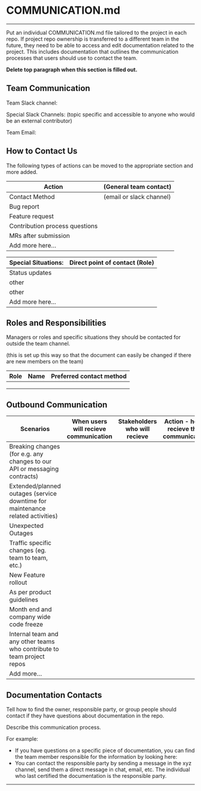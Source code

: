 # COMMUNICATION.md

***
Put an individual COMMUNICATION.md file tailored to the project in each repo. If project repo ownership is transferred to a different team in the future, they need to be able to access and edit documentation related to the project. This includes documentation that outlines the communication processes that users should use to contact the team.

**Delete top paragraph when this section is filled out.**

## Team Communication

Team Slack channel:

Special Slack Channels: (topic specific and accessible to anyone who would be an external contributor)

Team Email:

## How to Contact Us

The following types of actions can be moved to the appropriate section and more added.

| Action                         | (General team contact)   |
|--------------------------------|--------------------------|
| Contact Method                 | (email or slack channel) |
| Bug report                     |                          |
| Feature request                |                          |
| Contribution process questions |                          |
| MRs after submission           |                          |
| Add more here…                 |                          |

| Special Situations: | Direct point of contact (Role) |
|---------------------|--------------------------------|
| Status updates      |                                |
| other               |                                |
| other               |                                |
| Add more here...    |                                |

## Roles and Responsibilities

Managers or roles and specific situations they should be contacted for outside the team channel.

(this is set up this way so that the document can easily be changed if there are new members on the team)

| Role | Name | Preferred contact method |
|------|------|--------------------------|
|      |      |                          |
|      |      |                          |
|      |      |                          |

## Outbound Communication

| Scenarios                                                                         | When users will recieve communication   | Stakeholders who will recieve   | Action - how to recieve these communications  |
|-----------------------------------------------------------------------------------|--------|----------------|----------|
| Breaking changes (for e.g. any changes to our API or messaging contracts)         |        |                |          |
| Extended/planned outages (service downtime for maintenance related activities)    |        |                |          |
| Unexpected Outages                                                                |        |                |          |
| Traffic specific changes (eg. team to team, etc.)                                 |        |                |          |
| New Feature rollout                                                               |        |                |          |
| As per product guidelines                                                         |        |                |          |
| Month end and company wide code freeze                                            |        |                |          |
| Internal team and any other teams who contribute to team project repos            |        |                |          |
| Add more…                                                                         |        |                |          |

## Documentation Contacts

Tell how to find the owner, responsible party, or group people should contact if they have questions about documentation in the repo.

Describe this communication process.

For example:

* If you have questions on a specific piece of documentation, you can find the team member responsible for the information by looking here:
* You can contact the responsible party by sending a message in the xyz channel, send them a direct message in chat, email, etc. The individual who last certified the documentation is the responsible party.

***
